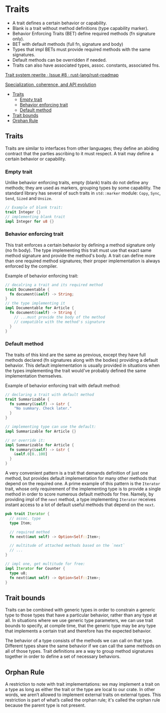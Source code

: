 # Traits

- A trait defines a certain behavior or capability.
- Blank is a trait without method definitions (type capability marker).
- Behavior Enforcing Traits (BET) define required methods (fn signature only).
- BET with default methods (full fn, signature and body)
- Types that impl BETs must provide required methods with the same signatures.
- Default methods can be overridden if needed.
- Traits can also have associated types, assoc. constants, associated fns.


[Trait system rewrite · Issue #8 · rust-lang/rust-roadmap](https://github.com/rust-lang/rust-roadmap/issues/8)

[Specialization, coherence, and API evolution](http://aturon.github.io/2017/02/06/specialization-and-coherence/)



<!-- TOC -->

- [Traits](#traits)
  - [Empty trait](#empty-trait)
  - [Behavior enforcing trait](#behavior-enforcing-trait)
  - [Default method](#default-method)
- [Trait bounds](#trait-bounds)
- [Orphan Rule](#orphan-rule)

<!-- /TOC -->

## Traits
Traits are similar to interfaces from other languages; they define an abiding  contract that the parties ascribing to it must respect. A trait may define a certain behavior or capability.

### Empty trait
Unlike behavior enforcing traits, empty (blank) traits do not define any methods; they are used as markers, grouping types by some capability. The standard library has several of such traits in `std::marker` module: `Copy`, `Sync`, `Send`, `Sized` and `Unsize`.

```rust
// Example of blank trait:
trait Integer {}
// implementing blank trait
impl Integer for u8 {}
```


### Behavior enforcing trait
This trait enforces a certain behavior by defining a method signature only (no fn body). The type implementing this trait must use that exact same method signature and provide the method's body. A trait can define more than one required method signatures; their proper implementation is always enforced by the compiler.

Example of behavior enforcing trait:

```rust
// decalring a trait and its required method
trait Documentable {
  fn document(&self) -> String;
}
// the type implementing it
impl Documentable for Article {
  fn document(&self) -> String {
    // ...must provide the body of the method
    // compatible with the method's signature
  }
}
```

### Default method
The traits of this kind are the same as previous, except they have full methods declared (fn signatures along with the bodies) providing a default behavior. This default implementation is usually provided in situations when the types implementing the trait would've probably defined the same implementation themselves.

Example of behavior enforcing trait with default method:

```rust
// declaring a trait with default method
trait Summarizable {
  fn summary(&self) -> &str {
    "No summary. Check later."
  }
}

// implementing type can use the default:
impl Summarizable for Article {}

// or override it:
impl Summarizable for Article {
  fn summary(&self) -> &str {
    &self.0[0..100]
  }
}
```

A very convenient pattern is a trait that demands definition of just one method, but provides default implementation for many other methods that depend on the required one. A prime example of this pattern is the `Iterator` trait, whose only requirement of the implementing type is to provide a single method in order to score numerous default methods for free. Namely, by providing impl of the `next` method, a type implementing `Iterator` receives instant access to a lot of default useful methods that depend on the `next`.


```rust
pub trait Iterator {
  // assoc. type
  type Item;

  // required method
  fn next(&mut self) -> Option<Self::Item>;

  // multitude of attached methods based on the `next`
  // ...
}

// impl one, get multitude for free:
impl Iterator for Counter {
  type u8;
  fn next(&mut self) -> Option<Self::Item>;
}
```


## Trait bounds
Traits can be combined with generic types in order to constrain a generic type to those types that have a particular behavior, rather than any type at all. In situations where we use generic type parameters, we can use trait bounds to specify, at compile time, that the generic type may be any type that implements a certain trait and therefore has the expected behavior.

The behavior of a type consists of the methods we can call on that type. Different types share the same behavior if we can call the same methods on all of those types. Trait definitions are a way to group method signatures together in order to define a set of necessary behaviors.


## Orphan Rule
A restriction to note with trait implementations: we may implement a trait on a type as long as either the trait or the type are local to our crate. In other words, we aren’t allowed to implement external traits on external types. This restriction is part of what’s called the orphan rule; it's called the orphan rule because the parent type is not present.
